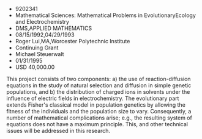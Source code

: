 
* 9202341
* Mathematical Sciences: Mathematical Problems in EvolutionaryEcology and Electrochemistry
* DMS,APPLIED MATHEMATICS
* 08/15/1992,04/29/1993
* Roger Lui,MA,Worcester Polytechnic Institute
* Continuing Grant
* Michael Steuerwalt
* 01/31/1995
* USD 40,000.00

This project consists of two components: a) the use of reaction-diffusion
equations in the study of natural selection and diffusion in simple genetic
populations, and b) the distribution of charged ions in solvents under the
influence of electric fields in electrochemistry. The evolutionary part extends
Fisher's classical model in population genetics by allowing the fitness of the
individuals and the population size to vary. Consequently, a number of
mathematical complications arise; e.g., the resulting system of equations does
not have a maximum principle. This, and other technical issues will be addressed
in this research.
